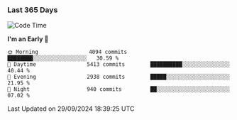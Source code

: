 ### Last 365 Days
<!--START_SECTION:waka-->
![Code Time](http://img.shields.io/badge/Code%20Time-694%20hrs%2050%20mins-blue)

**I'm an Early 🐤** 

```text
🌞 Morning                4094 commits        ████████░░░░░░░░░░░░░░░░░   30.59 % 
🌆 Daytime                5413 commits        ██████████░░░░░░░░░░░░░░░   40.44 % 
🌃 Evening                2938 commits        █████░░░░░░░░░░░░░░░░░░░░   21.95 % 
🌙 Night                  940 commits         ██░░░░░░░░░░░░░░░░░░░░░░░   07.02 % 
```



 Last Updated on 29/09/2024 18:39:25 UTC
<!--END_SECTION:waka-->

<!--
**BrianCurliss/BrianCurliss** is a ✨ _special_ ✨ repository because its `README.md` (this file) appears on your GitHub profile.

Here are some ideas to get you started:

- 🔭 I’m currently working on ...
- 🌱 I’m currently learning ...
- 👯 I’m looking to collaborate on ...
- 🤔 I’m looking for help with ...
- 💬 Ask me about ...
- 📫 How to reach me: ...
- 😄 Pronouns: ...
- ⚡ Fun fact: ...
-->
